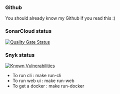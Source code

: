 ### Github

You should already know my Github if you read this :)

### SonarCloud status

[![Quality Gate Status](https://sonarcloud.io/api/project_badges/measure?project=fjacquet_selma-tools&metric=alert_status)](https://sonarcloud.io/summary/new_code?id=fjacquet_selma-tools)

### Snyk status

[![Known Vulnerabilities](https://snyk.io/test/github/fjacquet/selma-tools/badge.svg)](https://snyk.io/test/github/fjacquet/selma-tools)

- To run cli : make run-cli
- To run web ui : make run-web
- To get a docker : make run-docker
